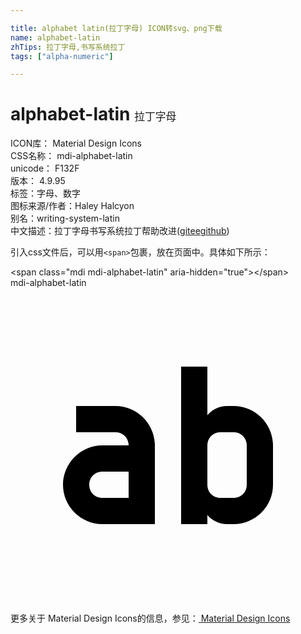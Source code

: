 ```yaml
---

title: alphabet latin(拉丁字母) ICON转svg、png下载
name: alphabet-latin
zhTips: 拉丁字母,书写系统拉丁
tags: ["alpha-numeric"]

---
```


# alphabet-latin  <small style="font-size: 60%;font-weight: 100">拉丁字母</small>


<div class="detail-page">
<p>
<span>
ICON库：
<span class="badge-secondary badge">Material Design Icons</span> 
</span>
<br/>
<span>
CSS名称：
<span class="badge-secondary badge">mdi-alphabet-latin</span> 
</span>
<br/>
<span>
unicode：
<span class="badge-secondary badge">F132F</span> 
<copy-btn content='F132F' btn-title=""></copy-btn>
<copy-btn :content='String.fromCodePoint(parseInt("F132F", 16))' btn-title="复制U"></copy-btn>
</span>
<br/>
<span>
版本：
<span class="badge-secondary badge">4.9.95</span> 
</span><br/><span>标签：<span class="badge-light badge"><router-link to="/tags/alpha-numeric.html">字母、数字</router-link></span></span>
<br/>
<span>图标来源/作者：<span class="badge-light badge">Haley Halcyon</span></span> 
<br/>
<span>别名：<span class="badge-light badge">writing-system-latin</span></span><br/><span class="zh-detail">中文描述：<span class="badge-primary badge">拉丁字母</span><span class="badge-primary badge">书写系统拉丁</span><span class="help-link"><span>帮助改进</span>(<a href="https://gitee.com/liuwave/icon-helper/edit/master/json/material/alphabet-latin.json" target="_blank" rel="noopener noreferrer">gitee</a><a href="https://github.com/liuwave/icon-helper/edit/master/json/material/alphabet-latin.json" target="_blank" rel="noopener noreferrer">github</a></span>)</span><br/>
</p>
</div>
<div class="alert alert-dark">
  <i class="mdi mdi-alphabet-latin mdi-48px"></i>
  <i class="mdi mdi-alphabet-latin mdi-36px"></i>
  <i class="mdi mdi-alphabet-latin mdi-24px"></i>
  <i class="mdi mdi-alphabet-latin mdi-18px"></i>
</div>
<div>
  <p>引入css文件后，可以用<code>&lt;span&gt;</code>包裹，放在页面中。具体如下所示：    
  </p>
  <div class="alert alert-primary" style="font-size: 14px">
    &lt;span class="mdi mdi-alphabet-latin" aria-hidden="true"&gt;&lt;/span&gt;
    <copy-btn content='<span class="mdi mdi-alphabet-latin" aria-hidden="true"></span>'></copy-btn>
  </div>
  <div class="alert alert-secondary">
    <i class="mdi mdi-alphabet-latin"
    style="font-size: 24px"
    aria-hidden="true"></i> mdi-alphabet-latin
    <copy-btn content="mdi-alphabet-latin" btn-title="复制图标名称"></copy-btn>
  </div>
</div>
<div id="svg" class="svg-wrap">
<svg xmlns="http://www.w3.org/2000/svg" viewBox="0 0 24 24"><path d="M13 6V18H15V17.31C15.37 17.73 15.9 18 16.5 18H17C18.65 18 20 16.65 20 15V12C20 10.36 18.65 9 17 9H16.5C15.9 9 15.37 9.27 15 9.7V6M5 9V11H8C8.57 11 9 11.43 9 12H7C5.36 12 4 13.36 4 15C4 16.65 5.36 18 7 18H11V12C11 10.36 9.65 9 8 9M16 11H17C17.57 11 18 11.43 18 12V15C18 15.57 17.57 16 17 16H16C15.43 16 15 15.57 15 15V12C15 11.43 15.43 11 16 11M7 14H9V16H7C6.43 16 6 15.57 6 15C6 14.43 6.43 14 7 14Z" /></svg>
</div>
<detail full-name='mdi-alphabet-latin'></detail>
    
<div><p>更多关于 Material Design Icons的信息，参见：<a target="_blank" href="https://iconhelper.cn/material.html"> Material Design Icons</a>
</p></div>
